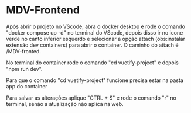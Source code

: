 # MDV-Frontend

Após abrir o projeto no VScode, abra o docker desktop e rode o comando "docker compose up -d" no
terminal do VScode, depois disso ir no icone verde no canto inferior esquerdo e selecionar a opção 
attach (obs:instalar extensão dev containers) para abrir o container. O caminho do attach é /MDV-fronted.

No terminal do container rode o comando "cd vuetify-project" e depois "npm run dev". 

Para que o comando "cd vuetify-project" funcione precisa estar na pasta app do container

Para salvar as alterações aplique "CTRL + S" e rode o comando "r" no terminal, senão a atualização
não aplica na web.

